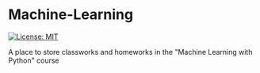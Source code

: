 # Machine-Learning
[![License: MIT](https://img.shields.io/badge/License-MIT-yellow.svg)](https://opensource.org/licenses/MIT)

A place to store classworks and homeworks in the "Machine Learning with Python" course
